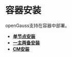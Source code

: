 # 容器安装
openGauss支持在容器中部署。

-   **[单节点安装](单节点安装_容器.md)**
-   **[一主两备安装](一主两备不带cm安装_容器.md)**
-   **[CM安装](CM安装_容器.md)**
